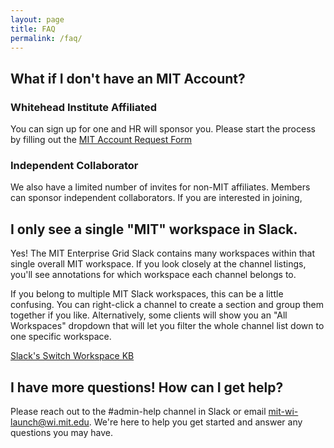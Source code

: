 ```yaml
---
layout: page
title: FAQ
permalink: /faq/
---
```

## What if I don't have an MIT Account?

### Whitehead Institute Affiliated
You can sign up for one and HR will sponsor you. Please start the process
by filling out the [MIT Account Request Form](https://it.wi.mit.edu/forms/mit-account-request)

### Independent Collaborator
We also have a limited number of invites for non-MIT affiliates. Members can sponsor independent collaborators. If you are interested in joining,

## I only see a single "MIT" workspace in Slack.

Yes! The MIT Enterprise Grid Slack contains many workspaces within that single overall MIT workspace. If you look closely at the channel listings, you'll see annotations for which workspace each channel belongs to.

If you belong to multiple MIT Slack workspaces, this can be a little confusing. You can right-click a channel to create a section and group them together if you like. Alternatively, some clients will show you an "All Workspaces" dropdown that will let you filter the whole channel list down to one specific workspace.

[Slack's Switch Workspace KB](https://slack.com/help/articles/1500002200741-Switch-between-workspaces)


## I have more questions! How can I get help?

Please reach out to the #admin-help channel in Slack or email mit-wi-launch@wi.mit.edu. We're here to help you get started and answer any questions you may have. 
